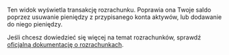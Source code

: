 Ten widok wyświetla transakcję rozrachunku. Poprawia ona Twoje saldo poprzez usuwanie pieniędzy z przypisanego konta aktywów, lub dodawanie do niego pieniędzy.

Jeśli chcesz dowiedzieć się więcej na temat rozrachunków, sprawdź [oficjalną dokumentację o rozrachunkach](https://firefly-iii.readthedocs.io/en/latest/advanced/reconcile.html).